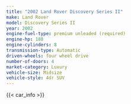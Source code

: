 ```yaml
---
title: "2002 Land Rover Discovery Series II"
make: Land Rover
model: Discovery Series II
year: 2002
engine-fuel-type: premium unleaded (required)
engine-hp: 188
engine-cylinders: 8
transmission-type: Automatic
driven-wheels: four wheel drive
number-of-doors: 4
market-category: Luxury
vehicle-size: Midsize
vehicle-style: 4dr SUV
---
```


{{< car_info >}}
